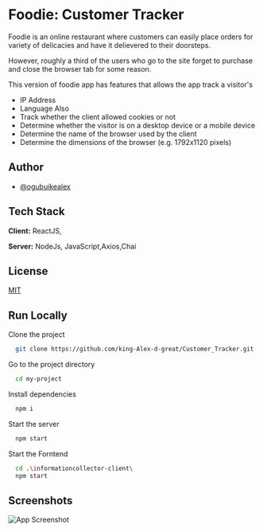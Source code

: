
# Foodie: Customer Tracker

Foodie is an online restaurant where customers can easily place orders for variety of delicacies and have it delievered to their doorsteps.

However, roughly a third of the users who go to the site forget to purchase and close the browser tab for some reason.

This version of foodie app has features that allows the app track a visitor's
- IP Address
- Language
Also 
- Track whether the client allowed cookies or not
- Determine whether the visitor is on a desktop device or a mobile device
- Determine the name of the browser used by the client
- Determine the dimensions of the browser (e.g. 1792x1120 pixels)

## Author
- [@ogubuikealex](ogubuikealex@gmail.com)

## Tech Stack

**Client:** ReactJS, 

**Server:** NodeJs, JavaScript,Axios,Chai

## License

[MIT](https://choosealicense.com/licenses/mit/)


## Run Locally

Clone the project

```bash
  git clone https://github.com/king-Alex-d-great/Customer_Tracker.git
```

Go to the project directory

```bash
  cd my-project
```

Install dependencies

```bash
  npm i
```

Start the server

```bash
  npm start
```

Start the Forntend


```bash
  cd .\informationcollector-client\
  npm start
```

## Screenshots

![App Screenshot](https://gateway.pinata.cloud/ipfs/QmXwS98y4H7F9kXhHz9314hpa4RfhM36TsirQyeXZsrcV9)

